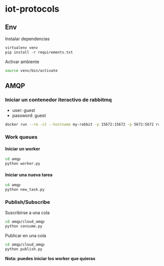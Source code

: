 # iot-protocols

## Env
Instalar dependencias
```python
virtualenv venv
pip install -r requirements.txt
```

Activar ambiente
```bash
source venv/bin/activate
```

## AMQP

### Iniciar un contenedor iteractivo de rabbitmq
* user: guest
* password: guest

```bash
docker run --rm -it --hostname my-rabbit -p 15672:15672 -p 5672:5672 rabbitmq:3-management
```

### Work queues
#### Iniciar un worker
```bash
cd amqp
python worker.py
```
#### Iniciar una nueva tarea
```bash
cd amqp
python new_task.py
```

### Publish/Subscribe
Suscribirse a una cola
```bash
cd amqp/cloud_amqp
python consume.py
```

Publicar en una cola
```bash
cd amqp/cloud_amqp
python publish.py
```


**Nota: puedes iniciar los worker que quieras**


